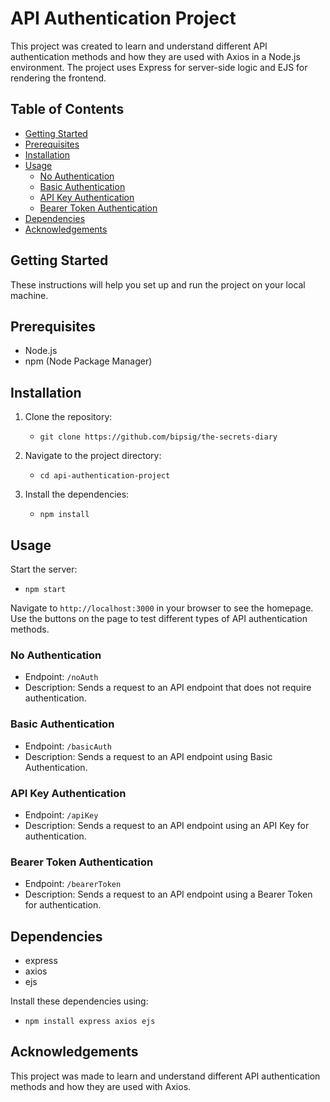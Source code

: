 # API Authentication Project

This project was created to learn and understand different API authentication methods and how they are used with Axios in a Node.js environment. The project uses Express for server-side logic and EJS for rendering the frontend.

## Table of Contents

- [Getting Started](#getting-started)
- [Prerequisites](#prerequisites)
- [Installation](#installation)
- [Usage](#usage)
  - [No Authentication](#no-authentication)
  - [Basic Authentication](#basic-authentication)
  - [API Key Authentication](#api-key-authentication)
  - [Bearer Token Authentication](#bearer-token-authentication)
- [Dependencies](#dependencies)
- [Acknowledgements](#acknowledgements)

## Getting Started

These instructions will help you set up and run the project on your local machine.

## Prerequisites

- Node.js
- npm (Node Package Manager)

## Installation

1. Clone the repository:
   - `git clone https://github.com/bipsig/the-secrets-diary`

2. Navigate to the project directory:
   - `cd api-authentication-project`

3. Install the dependencies:
   - `npm install`

## Usage

Start the server:
- `npm start`

Navigate to `http://localhost:3000` in your browser to see the homepage. Use the buttons on the page to test different types of API authentication methods.

### No Authentication

- Endpoint: `/noAuth`
- Description: Sends a request to an API endpoint that does not require authentication.

### Basic Authentication

- Endpoint: `/basicAuth`
- Description: Sends a request to an API endpoint using Basic Authentication.

### API Key Authentication

- Endpoint: `/apiKey`
- Description: Sends a request to an API endpoint using an API Key for authentication.

### Bearer Token Authentication

- Endpoint: `/bearerToken`
- Description: Sends a request to an API endpoint using a Bearer Token for authentication.

## Dependencies

- express
- axios
- ejs

Install these dependencies using:
- `npm install express axios ejs`

## Acknowledgements

This project was made to learn and understand different API authentication methods and how they are used with Axios.
